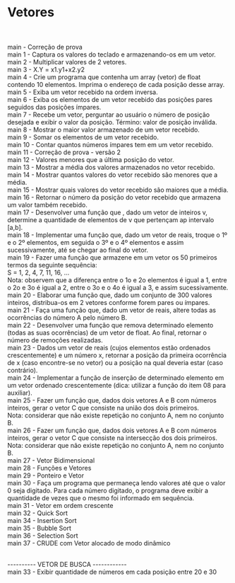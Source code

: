 # Vetores <br><br>

main - Correção de prova <br>
main 1 - Captura os valores do teclado e armazenando-os em um vetor.  <br>
main 2 - Multiplicar valores de 2 vetores. <br>
main 3 - X.Y = x1.y1+x2.y2 <br>
main 4 - Crie um programa que contenha um array (vetor) de float contendo 10 elementos. Imprima o endereço de cada posição desse array.<br>
main 5 - Exiba um vetor recebido  na ordem inversa. <br>
main 6 - Exiba os elementos  de um vetor recebido  das posições pares seguidos das posições ímpares. <br>
main 7 - Recebe um vetor, perguntar ao usuário o número de posição desejada e exibir o valor da posição. Término: valor de posição inválida. <br>
main 8 - Mostrar o maior valor armazenado de um vetor recebido. <br>
main 9 - Somar os elementos de um vetor recebido.<br>
main 10 - Contar quantos números ímpares tem em um vetor recebido. <br>
main 11 - Correção de prova - versão 2 <br>
main 12 - Valores menores que a última posição do vetor. <br>
main 13 - Mostrar a média dos valores armazenados no vetor recebido. <br>
main 14 - Mostrar quantos valores do vetor recebido são menores que a média. <br>
main 15 - Mostrar quais valores do vetor recebido são maiores que a média. <br>
main 16 - Retornar o número da posição do vetor recebido que armazena um valor também recebido.<br>
main 17 - Desenvolver uma função que , dado um vetor de inteiros v, determine a quantidade de elementos de v que pertençam ap intervalo [a,b]. <br>
main 18 - Implementar uma função que, dado um vetor de reais, troque o 1º e o 2º elementos, em seguida o 3º e o 4º elementos e assim sucessivamente, até se chegar ao final do vetor.<br>
main 19 - Fazer uma função que armazene em um vetor os 50 primeiros termos da seguinte sequência:<br>
S = 1, 2, 4, 7, 11, 16, ... <br>
Nota: observem que a diferença entre o 1o e 2o elementos é igual a 1, entre o 2o e 3o é igual a 2, entre o 3o e o 4o é igual a 3, e assim sucessivamente.<br>
main 20 - Elaborar uma função que, dado um conjunto de 300 valores inteiros, distribua-os em 2 vetores conforme forem pares ou ímpares. <br>
main 21 - Faça uma função que, dado um vetor de reais, altere todas as ocorrências do número A pelo número B. <br>
main 22 - Desenvolver uma função que remova determinado elemento (todas as suas ocorrências) de um vetor de float. Ao final, retornar o número de remoções realizadas. <br>
main 23 - Dados um vetor de reais (cujos elementos estão ordenados crescentemente) e um número x, retornar a posição da primeira ocorrência de x (caso encontre-se no vetor) ou a posição na qual deveria estar (caso contrário).<br>
main 24 - Implementar a função de inserção de determinado elemento em um vetor ordenado crescentemente (dica: utilizar a função do item 08 para auxiliar).<br>
main 25 - Fazer um função que, dados dois vetores A e B com números inteiros, gerar o vetor C que consiste na união dos dois primeiros.<br>
Nota: considerar que não existe repetição no conjunto A, nem no conjunto B. <br>
main 26 - Fazer um função que, dados dois vetores A e B com números inteiros, gerar o vetor C que consiste na intersecção dos dois primeiros.<br>
Nota: considerar que não existe repetição no conjunto A, nem no conjunto B.<br>
main 27 - Vetor Bidimensional <br>
main 28 - Funções e Vetores <br>
main 29 - Ponteiro e Vetor <br>
main 30 - Faça um programa que permaneça lendo valores até que o valor 0 seja digitado. Para cada número digitado, o programa deve exibir a quantidade de vezes que o mesmo foi informado em sequência.<br>
main 31 - Vetor em ordem crescente<br>
main 32 - Quick Sort <br>
main 34 - Insertion Sort<br>
main 35 - Bubble Sort <br>
main 36 - Selection Sort <br>
main 37 - CRUDE com Vetor alocado de modo dinâmico 
<br><br>

---------- VETOR DE BUSCA ------------<br>
main 33 - Exibir quantidade de números em cada posição entre 20 e 30 <br>
